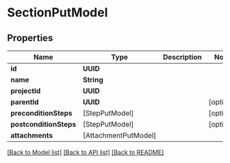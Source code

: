# SectionPutModel

## Properties
Name | Type | Description | Notes
------------ | ------------- | ------------- | -------------
**id** | **UUID** |  | 
**name** | **String** |  | 
**projectId** | **UUID** |  | 
**parentId** | **UUID** |  | [optional] 
**preconditionSteps** | [StepPutModel] |  | [optional] 
**postconditionSteps** | [StepPutModel] |  | [optional] 
**attachments** | [AttachmentPutModel] |  | 

[[Back to Model list]](../README.md#documentation-for-models) [[Back to API list]](../README.md#documentation-for-api-endpoints) [[Back to README]](../README.md)


